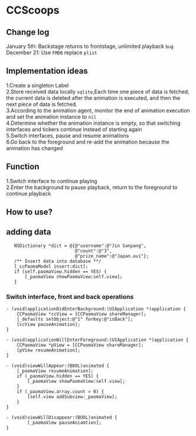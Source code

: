 # CCScoops
## Change log

January 5th: Backstage returns to frontstage, unlimited playback `bug`<br>
December 21: Use `FMDB` replace `plist`<br>

## Implementation ideas
1.Create a singleton Label</br>
2.Store received data locally `sqlite`,Each time one piece of data is fetched, the current data is deleted after the animation is executed, and then the next piece of data is fetched.</br>
3.According to the animation agent, monitor the end of animation execution and set the animation instance to `nil`</br>
4.Determine whether the animation instance is empty, so that switching interfaces and tickers continue instead of starting again</br>
5.Switch interfaces, pause and resume animations</br>
6.Go back to the foreground and re-add the animation because the animation has changed</br>
## Function
1.Switch interface to continue playing</br>
2.Enter the background to pause playback, return to the foreground to continue playback</br>
## How to use?

## adding data

 ```obj-c
    NSDictionary *dict = @{@"username":@"Jin Sanpang",
                           @"count":@"3",
                           @"prize_name":@"Japan.avi"};
    /** Insert data into database **/
    [_ccPaomaModel insert:dict];
    if (self.paomaView.hidden == YES) {
        [_paomaView showPaomaView:self.view];
    }
```

<h3>Switch interface, front and back operations</h3>

```obj-c
- (void)applicationDidEnterBackground:(UIApplication *)application {
    CCPaomaView *ccView = [CCPaomaView shareManager];
    [_defaults setObject:@"1" forKey:@"isBack"];
    [ccView pauseAnimation];
}

- (void)applicationWillEnterForeground:(UIApplication *)application {
    CCPaomaView *pView = [CCPaomaView shareManager];
    [pView resumeAnimation];
}

- (void)viewWillAppear:(BOOL)animated {
    [_paomaView resumeAnimation];
    if (_paomaView.hidden == YES) {
        [_paomaView showPaomaView:self.view];
    }
    if (_paomaView.array.count > 0) {
        [self.view addSubview:_paomaView];
    }
}

- (void)viewWillDisappear:(BOOL)animated {
        [_paomaView pauseAniamtion];
}
```
